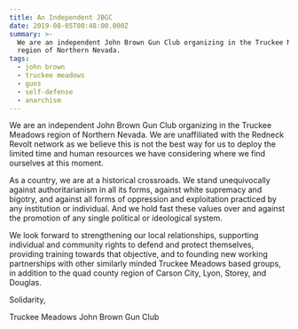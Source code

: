 ```yaml
---
title: An Independent JBGC
date: 2019-08-05T00:48:00.000Z
summary: >-
  We are an independent John Brown Gun Club organizing in the Truckee Meadows
  region of Northern Nevada.
tags:
  - john brown
  - truckee meadows
  - guns
  - self-defense
  - anarchism
---
```

We are an independent John Brown Gun Club organizing in the Truckee Meadows region of Northern Nevada. We are unaffiliated with the Redneck Revolt network as we believe this is not the best way for us to deploy the limited time and human resources we have considering where we find ourselves at this moment.

As a country, we are at a historical crossroads. We stand unequivocally against authoritarianism in all its forms, against white supremacy and bigotry, and against all forms of oppression and exploitation practiced by any institution or individual. And we hold fast these values over and against the promotion of any single political or ideological system.

We look forward to strengthening our local relationships, supporting individual and community rights to defend and protect themselves, providing training towards that objective, and to founding new working partnerships with other similarly minded Truckee Meadows based groups, in addition to the quad county region of Carson City, Lyon, Storey, and Douglas.

Solidarity,

Truckee Meadows John Brown Gun Club